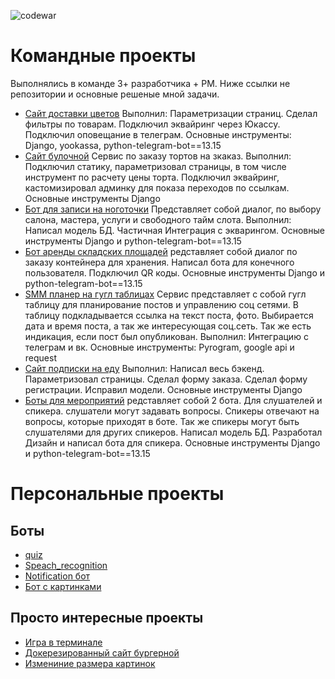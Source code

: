 ![codewar](https://www.codewars.com/users/AntonGorynya/badges/large)


<!--
**AntonGorynya/AntonGorynya** is a ✨ _special_ ✨ repository because its `README.md` (this file) appears on your GitHub profile.

Here are some ideas to get you started:

- 🔭 I’m currently working on ...
- 🌱 I’m currently learning ...
- 👯 I’m looking to collaborate on ...
- 🤔 I’m looking for help with ...
- 💬 Ask me about ...
- 📫 How to reach me: ...
- 😄 Pronouns: ...
- ⚡ Fun fact: ...
-->

# Командные проекты
Выполнялись в команде 3+ разработчика + РМ. Ниже ссылки не репозитории и основные решеные мной задачи.
- [Сайт доставки цветов](https://github.com/AntonGorynya/FlowerShop)
   Выполнил: Параметризации страниц. Сделал фильтры по товарам. Подключил эквайринг через Юкассу. Подключил оповещание в телеграм. Основные инструменты: Django, yookassa, python-telegram-bot==13.15
- [Сайт булочной](https://github.com/AntonGorynya/bakery)
  Сервис по заказу тортов на зкаказ.  Выполнил: Подключил статику, параметризовал страницы, в том числе инструмент по расчету цены торта. Подключил эквайринг, кастомизировал админку для показа переходов по ссылкам. Основные инструменты Django
- [Бот для записи на ноготочки](https://github.com/AntonGorynya/BeautyCity) Представляет собой диалог, по выбору салона, мастера, услуги и свободного тайм слота. Выполнил: Написал модель БД. Частичная Интеграция с экварингом. Основные инструменты Django и python-telegram-bot==13.15
- [Бот аренды складских площадей](https://github.com/AntonGorynya/SelfStorage) редставляет собой диалог по заказу контейнера для хранения. Написал бота для конечного пользователя. Подключил QR коды. Основные инструменты Django и python-telegram-bot==13.15
- [SMM планер на гугл таблицах](https://github.com/AntonGorynya/SMM_Planer)
  Сервис представляет с собой гугл таблицу для планирование постов и управлению соц сетями. В таблицу подкладывается ссылка на текст поста, фото. Выбирается дата и время поста, а так же интересующая соц.сеть. Так же есть индикация, если пост был опубликован. Выполнил: Интеграцию с телеграм и вк. Основные инструменты: Pyrogram, google api и request
- [Сайт подписки на еду](https://github.com/Prikur76/foodplan)
  Выполнил: Написал весь бэкенд. Параметризовал страницы. Сделал форму заказа. Сделал форму регистрации. Исправил модели. Основные инструменты Django
- [Боты для мероприятий](https://github.com/AntonGorynya/PythonMeetup) редставляет собой 2 бота. Для слушателей и спикера. слушатели могут задавать вопросы. Спикеры отвечают на вопросы, которые приходят в боте. Так же спикеры могут быть слушателями для других спикеров. Написал модель БД. Разработал Дизайн и написал бота для спикера. Основные инструменты Django и python-telegram-bot==13.15
# Персональные проекты
## Боты
- [quiz](https://github.com/AntonGorynya/quiz_bot)
- [Speach_recognition](https://github.com/AntonGorynya/speech_recognition_bot)
- [Notification бот](https://github.com/AntonGorynya/notification_bot)
- [Бот с картинками](https://github.com/AntonGorynya/space-telegram)

## Просто интересные проекты
- [Игра в терминале](https://github.com/AntonGorynya/Space_game)
- [Докерезированный сайт бургерной](https://github.com/AntonGorynya/star-burger)
- [Измениние размера картинок](https://github.com/AntonGorynya/12_image_resize)
